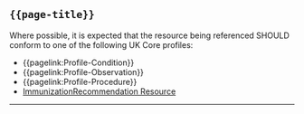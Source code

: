 ## <code>{{page-title}}</code>

Where possible, it is expected that the resource being referenced SHOULD conform to one of the following UK Core profiles:
- {{pagelink:Profile-Condition}}
- {{pagelink:Profile-Observation}}
- {{pagelink:Profile-Procedure}}
- [ImmunizationRecommendation Resource](https://www.hl7.org/fhir/r4/immunizationrecommendation.html)

---